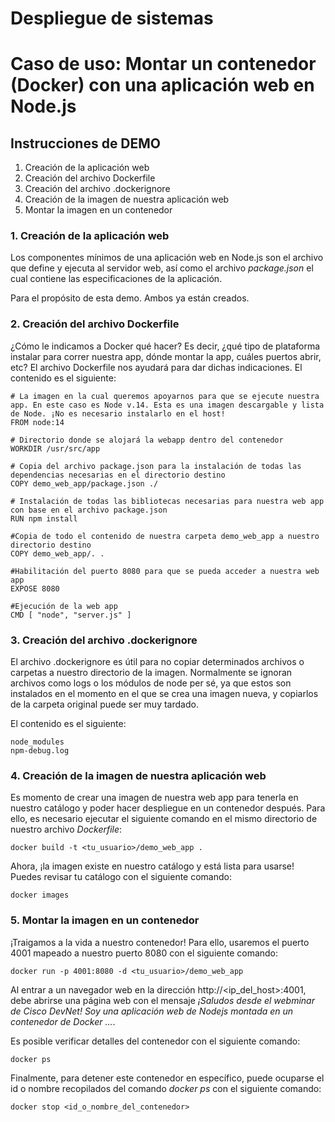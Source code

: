 # Despliegue de sistemas
# Caso de uso: Montar un contenedor (Docker) con una aplicación web en Node.js

## Instrucciones de DEMO
1. Creación de la aplicación web
2. Creación del archivo Dockerfile
3. Creación del archivo .dockerignore
4. Creación de la imagen de nuestra aplicación web
5. Montar la imagen en un contenedor

### 1. Creación de la aplicación web

Los componentes mínimos de una aplicación web en Node.js son el archivo que define y ejecuta al servidor web, así como el archivo *package.json* el cual contiene las especificaciones de la aplicación. 

Para el propósito de esta demo. Ambos ya están creados.


### 2. Creación del archivo Dockerfile

¿Cómo le indicamos a Docker qué hacer? Es decir, ¿qué tipo de plataforma instalar para correr nuestra app, dónde montar la app, cuáles puertos abrir, etc? El archivo Dockerfile nos ayudará para dar dichas indicaciones. El contenido es el siguiente:

``` 
# La imagen en la cual queremos apoyarnos para que se ejecute nuestra app. En este caso es Node v.14. Esta es una imagen descargable y lista de Node. ¡No es necesario instalarlo en el host!
FROM node:14

# Directorio donde se alojará la webapp dentro del contenedor
WORKDIR /usr/src/app

# Copia del archivo package.json para la instalación de todas las dependencias necesarias en el directorio destino
COPY demo_web_app/package.json ./

# Instalación de todas las bibliotecas necesarias para nuestra web app con base en el archivo package.json
RUN npm install

#Copia de todo el contenido de nuestra carpeta demo_web_app a nuestro directorio destino
COPY demo_web_app/. .

#Habilitación del puerto 8080 para que se pueda acceder a nuestra web app
EXPOSE 8080

#Ejecución de la web app
CMD [ "node", "server.js" ]
```

### 3. Creación del archivo .dockerignore

El archivo .dockerignore es útil para no copiar determinados archivos o carpetas a nuestro directorio de la imagen. Normalmente se ignoran archivos como logs o los módulos de node per sé, ya que estos son instalados en el momento en el que se crea una imagen nueva, y copiarlos de la carpeta original puede ser muy tardado.

El contenido es el siguiente:

```
node_modules
npm-debug.log
```


### 4. Creación de la imagen de nuestra aplicación web

Es momento de crear una imagen de nuestra web app para tenerla en nuestro catálogo y poder hacer despliegue en un contenedor después. Para ello, es necesario ejecutar el siguiente comando en el mismo directorio de nuestro archivo *Dockerfile*:

```
docker build -t <tu_usuario>/demo_web_app .
```

Ahora, ¡la imagen existe en nuestro catálogo y está lista para usarse! Puedes revisar tu catálogo con el siguiente comando:

```
docker images
```


### 5. Montar la imagen en un contenedor

¡Traigamos a la vida a nuestro contenedor! Para ello, usaremos el puerto 4001 mapeado a nuestro puerto 8080 con el siguiente comando:

```
docker run -p 4001:8080 -d <tu_usuario>/demo_web_app
```

Al entrar a un navegador web en la dirección http://<ip_del_host>:4001, debe abrirse una página web con el mensaje *¡Saludos desde el webminar de Cisco DevNet! Soy una aplicación web de Nodejs montada en un contenedor de Docker ...*.

Es posible verificar detalles del contenedor con el siguiente comando:

```
docker ps
```

Finalmente, para detener este contenedor en específico, puede ocuparse el id o nombre recopilados del comando *docker ps* con el siguiente comando:

```
docker stop <id_o_nombre_del_contenedor>
```